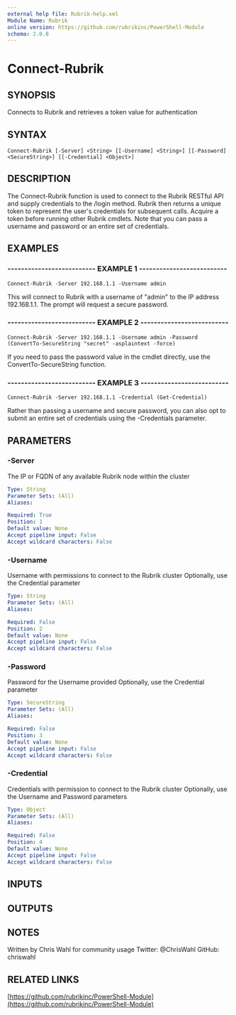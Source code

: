 ```yaml
---
external help file: Rubrik-help.xml
Module Name: Rubrik
online version: https://github.com/rubrikinc/PowerShell-Module
schema: 2.0.0
---
```


# Connect-Rubrik

## SYNOPSIS
Connects to Rubrik and retrieves a token value for authentication

## SYNTAX

```
Connect-Rubrik [-Server] <String> [[-Username] <String>] [[-Password] <SecureString>] [[-Credential] <Object>]
```

## DESCRIPTION
The Connect-Rubrik function is used to connect to the Rubrik RESTful API and supply credentials to the /login method.
Rubrik then returns a unique token to represent the user's credentials for subsequent calls.
Acquire a token before running other Rubrik cmdlets.
Note that you can pass a username and password or an entire set of credentials.

## EXAMPLES

### -------------------------- EXAMPLE 1 --------------------------
```
Connect-Rubrik -Server 192.168.1.1 -Username admin
```

This will connect to Rubrik with a username of "admin" to the IP address 192.168.1.1.
The prompt will request a secure password.

### -------------------------- EXAMPLE 2 --------------------------
```
Connect-Rubrik -Server 192.168.1.1 -Username admin -Password (ConvertTo-SecureString "secret" -asplaintext -force)
```

If you need to pass the password value in the cmdlet directly, use the ConvertTo-SecureString function.

### -------------------------- EXAMPLE 3 --------------------------
```
Connect-Rubrik -Server 192.168.1.1 -Credential (Get-Credential)
```

Rather than passing a username and secure password, you can also opt to submit an entire set of credentials using the -Credentials parameter.

## PARAMETERS

### -Server
The IP or FQDN of any available Rubrik node within the cluster

```yaml
Type: String
Parameter Sets: (All)
Aliases: 

Required: True
Position: 1
Default value: None
Accept pipeline input: False
Accept wildcard characters: False
```

### -Username
Username with permissions to connect to the Rubrik cluster
Optionally, use the Credential parameter

```yaml
Type: String
Parameter Sets: (All)
Aliases: 

Required: False
Position: 2
Default value: None
Accept pipeline input: False
Accept wildcard characters: False
```

### -Password
Password for the Username provided
Optionally, use the Credential parameter

```yaml
Type: SecureString
Parameter Sets: (All)
Aliases: 

Required: False
Position: 3
Default value: None
Accept pipeline input: False
Accept wildcard characters: False
```

### -Credential
Credentials with permission to connect to the Rubrik cluster
Optionally, use the Username and Password parameters

```yaml
Type: Object
Parameter Sets: (All)
Aliases: 

Required: False
Position: 4
Default value: None
Accept pipeline input: False
Accept wildcard characters: False
```

## INPUTS

## OUTPUTS

## NOTES
Written by Chris Wahl for community usage
Twitter: @ChrisWahl
GitHub: chriswahl

## RELATED LINKS

[https://github.com/rubrikinc/PowerShell-Module](https://github.com/rubrikinc/PowerShell-Module)

